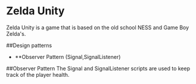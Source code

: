 # Zelda Unity
Zelda Unity is a game that is based on the old school NESS and Game Boy Zelda's.


##Design patterns
- **Observer Pattern (Signal,SignalListener)






##Observer Pattern
The Signal and SignalListener scripts are used to keep track of the player health.